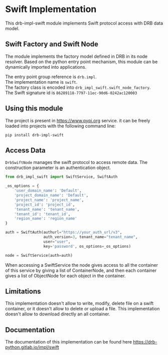# Swift Implementation
This drb-impl-swift module implements Swift protocol access with DRB data model.

## Swift Factory and Swift Node
The module implements the factory model defined in DRB in its node resolver. Based on the python entry point mechanism, this module can be dynamically imported into applications.

The entry point group reference is `drb.impl`.<br/>
The implementation name is `swift`.<br/>
The factory class is encoded into `drb_impl_swift.swift_node_factory`.<br/>
The Swift signature id is  `86289118-7797-11ec-90d6-0242ac120003`<br/>


## Using this module
The project is present in https://www.pypi.org service. it can be freely 
loaded into projects with the following command line:

```commandline
pip install drb-impl-swift
```
## Access Data
`DrbSwiftNode` manages the swift protocol to access remote data. The construction
parameter is an authentication object.

```python
from drb_impl_swift import SwiftService, SwiftAuth

_os_options = {
    'user_domain_name': 'Default',
    'project_domain_name': 'Default',
    'project_name': 'project_name',
    'project_id': 'project_id',
    'tenant_name': 'tenant_name',
    'tenant_id': 'tenant_id',
    'region_name': 'region_name'
}

auth = SwiftAuth(authurl="https://your_auth_url/v3",
                 auth_version=3, tenant_name="tenant_name",
                 user="user",
                 key='password', os_options=_os_options)

node = SwiftService(auth=auth)
```
When accessing a SwiftService the node gives access to all the container of this service by giving a list of ContainerNode,
and then each container gives a list of ObjectNode for each object in the container.

## Limitations

This implementation doesn't allow to write, modify, delete file on a swift container,
or it doesn't allow to delete or upload a file.
This implementation doesn't allow to download directly an all container.

## Documentation

The documentation of this implementation can be found here https://drb-python.gitlab.io/impl/swift